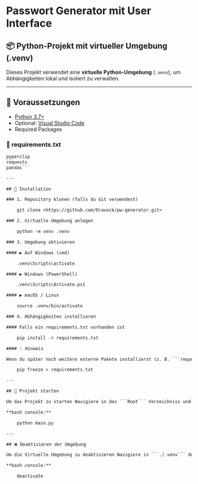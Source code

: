 # Passwort Generator mit User Interface

## 📦 Python-Projekt mit virtueller Umgebung (.venv)

Dieses Projekt verwendet eine **virtuelle Python-Umgebung** (`.venv`), um Abhängigkeiten lokal und isoliert zu verwalten.

---

## 🔧 Voraussetzungen

- [Python 3.7+](https://www.python.org/downloads/)
- Optional: [Visual Studio Code](https://code.visualstudiocode.com/)
- Required Packages

### 📄 requirements.txt

```txt
pyperclip
requests
pandas```

---

## 🚀 Installation

### 1. Repository klonen (falls du Git verwendest)

    git clone <https://github.com/Dravock/pw-generator.git>

### 2. Virtuelle Umgebung anlegen

    python -m venv .venv

### 3. Umgebung aktivieren

#### ▶️ Auf Windows (cmd)

    .venv\Scripts\activate

#### ▶️ Windows (PowerShell)

    .venv\Scripts\Activate.ps1

#### ▶️ macOS / Linux

    source .venv/bin/activate

### 4. Abhängigkeiten installieren

#### Falls ein requirements.txt vorhanden ist

    pip install -r requirements.txt

#### 💡 Hinweis

Wenn du später noch weitere externe Pakete installierst (z. B. ```requests```, ```pandas```, etc.), kannst du sie mit folgendem Befehl automatisch zur Datei hinzufügen:

    pip freeze > requirements.txt

---

## 🧪 Projekt starten

Um das Projekt zu starten Navigiere in das ```Root``` Verzeichniss und führe folgenden Befehl aus

**bash console:**

    python main.py

---

## ❌ Deaktivieren der Umgebung

Um die Virtuelle Umgebung zu deaktivieren Navigiere in ```./.venv``` dort führt man die deactivate datei aus

**bash console:**

    deactivate
